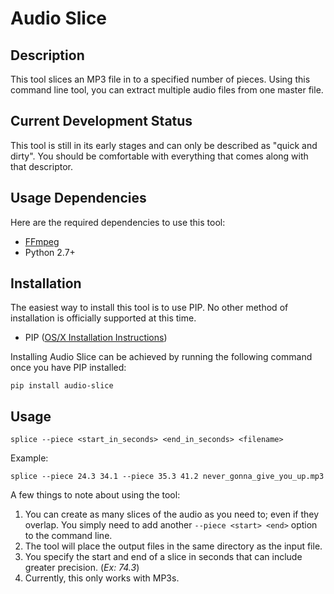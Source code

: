 # Audio Slice

## Description

This tool slices an MP3 file in to a specified number of pieces. Using this
command line tool, you can extract multiple audio files from one master file.

## Current Development Status

This tool is still in its early stages and can only be described as "quick and
dirty". You should be comfortable with everything that comes along with that
descriptor.

## Usage Dependencies

Here are the required dependencies to use this tool:

- [FFmpeg](https://www.ffmpeg.org/download.html)
- Python 2.7+

## Installation

The easiest way to install this tool is to use PIP. No other method of
installation is officially supported at this time.

- PIP ([OS/X Installation Instructions](https://ahmadawais.com/install-pip-macos-os-x-python/))

Installing Audio Slice can be achieved by running the following command once
you have PIP installed:

```
pip install audio-slice
```

## Usage

```
splice --piece <start_in_seconds> <end_in_seconds> <filename>
```

Example:
```
splice --piece 24.3 34.1 --piece 35.3 41.2 never_gonna_give_you_up.mp3
```

A few things to note about using the tool:

1. You can create as many slices of the audio as you need to; even if they overlap. You simply need to add another `--piece <start> <end>` option to the command line.
2. The tool will place the output files in the same directory as the input file.
3. You specify the start and end of a slice in seconds that can include greater precision. (_Ex: 74.3_)
4. Currently, this only works with MP3s.
